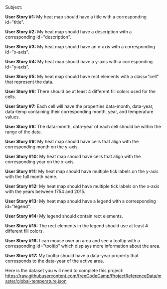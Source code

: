 Subject:

**User Story #1:** My heat map should have a title with a corresponding id="title".

**User Story #2:** My heat map should have a description with a corresponding id="description".

**User Story #3:** My heat map should have an x-axis with a corresponding id="x-axis".

**User Story #4:** My heat map should have a y-axis with a corresponding id="y-axis".

**User Story #5:** My heat map should have rect elements with a class="cell" that represent the data.

**User Story #6:** There should be at least 4 different fill colors used for the cells.

**User Story #7:** Each cell will have the properties data-month, data-year, data-temp containing their corresponding month, year, and temperature values.

**User Story #8:** The data-month, data-year of each cell should be within the range of the data.

**User Story #9:** My heat map should have cells that align with the corresponding month on the y-axis.

**User Story #10:** My heat map should have cells that align with the corresponding year on the x-axis.

**User Story #11:** My heat map should have multiple tick labels on the y-axis with the full month name.

**User Story #12:** My heat map should have multiple tick labels on the x-axis with the years between 1754 and 2015.

**User Story #13:** My heat map should have a legend with a corresponding id="legend".

**User Story #14:** My legend should contain rect elements.

**User Story #15:** The rect elements in the legend should use at least 4 different fill colors.

**User Story #16:** I can mouse over an area and see a tooltip with a corresponding id="tooltip" which displays more information about the area.

**User Story #17:** My tooltip should have a data-year property that corresponds to the data-year of the active area.


Here is the dataset you will need to complete this project: https://raw.githubusercontent.com/freeCodeCamp/ProjectReferenceData/master/global-temperature.json
















